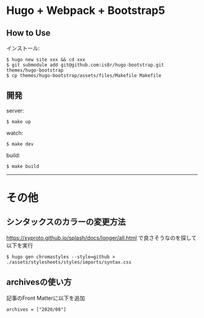 # Hugo + Webpack + Bootstrap5

## How to Use

インストール:

```
$ hugo new site xxx && cd xxx
$ git submodule add git@github.com:is8r/hugo-bootstrap.git themes/hugo-bootstrap
$ cp themes/hugo-bootstrap/assets/files/Makefile Makefile
```

## 開発

server:

```
$ make up
```

watch:

```
$ make dev
```

build:

```
$ make build
```

---

# その他

## シンタックスのカラーの変更方法

https://xyproto.github.io/splash/docs/longer/all.html で良さそうなのを探して以下を実行

```
$ hugo gen chromastyles --style=github > ./assets/stylesheets/styles/imports/syntax.css
```

## archivesの使い方

記事のFront Matterに以下を追加

```
archives = ["2020/08"]
```
